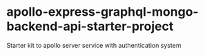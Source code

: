 # apollo-express-graphql-mongo-backend-api-starter-project
Starter kit to apollo server service with authentication system 
